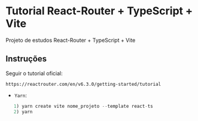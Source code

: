 # Tutorial React-Router + TypeScript + Vite

Projeto de estudos React-Router + TypeScript + Vite

## Instruções

Seguir o tutorial oficial:

`https://reactrouter.com/en/v6.3.0/getting-started/tutorial`

- `Yarn`:

```ts
   1) yarn create vite nome_projeto --template react-ts
   2) yarn

```
 